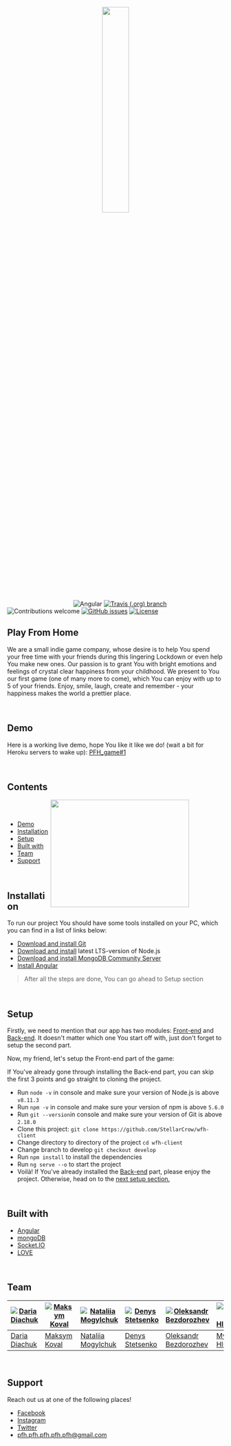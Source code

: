 <p align="center"><img src="https://wfh-test.s3.eu-north-1.amazonaws.com/readme/logo-orange.png" width=35%></p>

&nbsp;&nbsp;&nbsp;&nbsp;&nbsp;&nbsp;&nbsp;&nbsp;&nbsp;&nbsp;&nbsp;&nbsp;&nbsp;&nbsp;&nbsp;&nbsp;&nbsp;&nbsp;&nbsp;&nbsp;&nbsp;&nbsp;&nbsp;&nbsp;&nbsp;&nbsp;&nbsp;&nbsp;&nbsp;&nbsp;&nbsp;&nbsp;&nbsp;&nbsp;&nbsp;&nbsp;&nbsp;&nbsp;
![Angular](https://img.shields.io/badge/angular---v%209.0.6-blue)
[![Travis (.org) branch](https://img.shields.io/travis/StellarCrow/wfh-client/master)](https://travis-ci.org/github/StellarCrow/wfh-client)
![Contributions welcome](https://img.shields.io/badge/contributions-welcome-orange.svg) 
[![GitHub issues](https://img.shields.io/github/issues/StellarCrow/wfh-client)](https://github.com/StellarCrow/wfh-client/issues)
[![License](https://img.shields.io/badge/license-MIT-blue.svg)](https://opensource.org/licenses/MIT)

## Play From Home

We are a small indie game company, whose desire is to help You spend your free time with your friends during this lingering Lockdown or even help You make new ones. Our passion is to grant You with bright emotions and feelings of crystal clear happiness from your childhood. We present to You our first game (one of many more to come), which You can enjoy with up to 5 of your friends. Enjoy, smile, laugh, create and remember - your happiness makes the world a prettier place.

<br>

## Demo
Here is a working live demo, hope You like it like we do! (wait a bit for Heroku servers to wake up): [PFH_game#1](https://real-super-cool-modern-app-wfh.herokuapp.com/)

<br>

## Contents

<img align="right" src="https://wfh-test.s3.eu-north-1.amazonaws.com/readme/welcome-background.gif" width=80% height="250px">

<br>
<br>

- [Demo](#demo)
- [Installation](#installation)
- [Setup](#setup)
- [Built with](#built-with)
- [Team](#team)
- [Support](#support)

<br>

## Installation

To run our project You should have some tools installed on your PC, which you can find in a list of links below:

- [Download and install Git](https://git-scm.com/downloads)
- [Download and install](https://nodejs.org/en/) latest LTS-version of Node.js
- [Download and install MongoDB Community Server](https://www.mongodb.com/download-center/community)
- [Install Angular](https://angular.io/cli)

> After all the steps are done, You can go ahead to Setup section 

<br>

## Setup 

Firstly, we need to mention that our app has two modules: [Front-end](https://github.com/StellarCrow/wfh-client) and [Back-end](https://github.com/StellarCrow/wfh-backend). It doesn't matter which one You start off with, just don't forget to setup the second part.

Now, my friend, let's setup the Front-end part of the game:

If You've already gone through installing the Back-end part, you can skip the first 3 points and go straight to cloning the project.

- Run `node -v` in console and make sure your version of Node.js is above `v8.11.3`
- Run `npm -v` in console and make sure your version of npm is above `5.6.0`
- Run `git --version`in console and make sure your version of Git is above `2.18.0`
- Clone this project: `git clone https://github.com/StellarCrow/wfh-client`
- Change directory to directory of the project `cd wfh-client`
- Change branch to develop `git checkout develop`
- Run `npm install` to install the dependencies
- Run `ng serve --o` to start the project
- Voilà! If You've already installed the [Back-end](https://github.com/StellarCrow/wfh-backend) part, please enjoy the project. Otherwise, head on to the [next setup section.](https://github.com/StellarCrow/wfh-backend)

<br>

## Built with 

- [Angular](https://angular.io/)
- [mongoDB](https://www.mongodb.com/)
- [Socket.IO](https://www.npmjs.com/package/socket.io)
- [LOVE](https://media3.giphy.com/media/xT0xeMurgifgxdummk/giphy.gif?cid=ecf05e4729e71258ba104a5d73c303fe4a693d2c1bd8a05c&rid=giphy.gif)

<br>

## Team

[![Daria Diachuk](https://wfh-test.s3.eu-north-1.amazonaws.com/readme/avatars/dasha.jpg)](https://github.com/StellarCrow)  | [![Maksym Koval](https://wfh-test.s3.eu-north-1.amazonaws.com/readme/avatars/maks.jpg)](https://github.com/maxonchil)  | [![Nataliia Mogylchuk](https://wfh-test.s3.eu-north-1.amazonaws.com/readme/avatars/natasha.jpg)](https://github.com/nmogylchuk)  | [![Denys Stetsenko](https://wfh-test.s3.eu-north-1.amazonaws.com/readme/avatars/denis.jpg)](https://github.com/oddestdan)  | [![Oleksandr Bezdorozhev](https://wfh-test.s3.eu-north-1.amazonaws.com/readme/avatars/sasha.jpg)](https://github.com/lightcraf) | [![Mykyta Hlukhov](https://wfh-test.s3.eu-north-1.amazonaws.com/readme/avatars/nikita.jpg)](https://github.com/nikitahlukhov)  
---|---|---|---|---|---
[Daria Diachuk](https://github.com/StellarCrow) |[Maksym Koval](https://github.com/maxonchil) |[Nataliia Mogylchuk](https://github.com/nmogylchuk)|[Denys Stetsenko](https://github.com/oddestdan) |[Oleksandr Bezdorozhev](https://github.com/lightcraf)|[Mykyta Hlukhov](https://github.com/nikitahlukhov)


<br>

## Support

Reach out us at one of the following places!

- [Facebook](https://www.facebook.com/pfhgames.pfhgames.9)
- [Instagram](https://www.instagram.com/PFH_Games/)
- [Twitter](https://twitter.com/GamesPfh)
- pfh.pfh.pfh.pfh.pfh@gmail.com